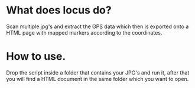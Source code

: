 # What does locus do?
Scan multiple jpg's and extract the GPS data which then is exported onto a HTML page with mapped markers according to the coordinates.

# How to use.
Drop the script inside a folder that contains your JPG's and run it, after that you will find a HTML document in the same folder which you want to open.
